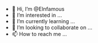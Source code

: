 - 👋 Hi, I’m @Elnfamous
- 👀 I’m interested in ...
- 🌱 I’m currently learning ...
- 💞️ I’m looking to collaborate on ...
- 📫 How to reach me ...

<!---
Elnfamous/Elnfamous is a ✨ special ✨ repository because its `README.md` (this file) appears on your GitHub profile.
You can click the Preview link to take a look at your changes.
--->
